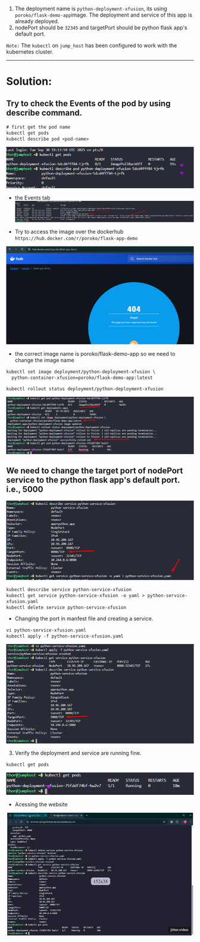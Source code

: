1. The deployment name is `python-deployment-xfusion`, its using `poroko/flask-demo-app`image. The deployment and service of this app is already deployed.
2. nodePort should be `32345` and targetPort should be python flask app's default port.

`Note:` The `kubectl` on `jump_host` has been configured to work with the kubernetes cluster.

---

# Solution:
## Try to check the Events of the pod by using describe command.

```
# first get the pod name
kubectl get pods
kubectl describe pod <pod-name>
```
![alt text](image.png)

- the Events tab
![alt text](image-1.png)

- Try to access the image over the dockerhub `https://hub.docker.com/r/poroko/flask-app-demo`

![alt text](image-2.png)

- the correct image name is poroko/flask-demo-app so we need to change the image name

```
kubectl set image deployment/python-deployment-xfusion \
  python-container-xfusion=poroko/flask-demo-app:latest
```
```
kubectl rollout status deployment/python-deployment-xfusion
```

![alt text](image-4.png)

## We need to change the target port of nodePort service to the python flask app's default port. i.e., 5000

![alt text](image-5.png)

```
kubectl describe service python-service-xfusion
kubectl get service python-service-xfusion -o yaml > python-service-xfusion.yaml
kubectl delete service python-service-xfusion
```

- Changing the port in manfest file and creating a service.

```
vi python-service-xfusion.yaml
kubectl apply -f python-service-xfusion.yaml
```
![alt text](image-6.png)

3. Verify the deployment and service are running fine.
```
kubectl get pods
```
![alt text](image-7.png)

- Acessing the website

![alt text](Scene-gif.gif)